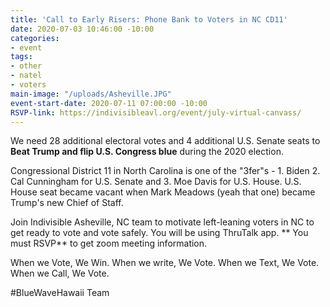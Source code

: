 ```yaml
---
title: 'Call to Early Risers: Phone Bank to Voters in NC CD11'
date: 2020-07-03 10:46:00 -10:00
categories:
- event
tags:
- other
- natel
- voters
main-image: "/uploads/Asheville.JPG"
event-start-date: 2020-07-11 07:00:00 -10:00
RSVP-link: https://indivisibleavl.org/event/july-virtual-canvass/
---
```


We need 28 additional electoral votes and 4 additional U.S. Senate seats to **Beat Trump and flip U.S. Congress blue** during the 2020 election.  

Congressional District 11 in North Carolina is one of the "3fer"s - 1.  Biden 2. Cal Cunningham for U.S. Senate and 3. Moe Davis for U.S. House. U.S. House seat became vacant when Mark Meadows (yeah that one) became Trump's new Chief of Staff.  

Join Indivisible Asheville, NC team to motivate left-leaning voters in NC to get ready to vote and vote safely.  You will be using ThruTalk app. **
You must RSVP** to get zoom meeting information.

When we Vote, We Win. When we write, We Vote. When we Text, We Vote. When we Call, We Vote.

#BlueWaveHawaii Team